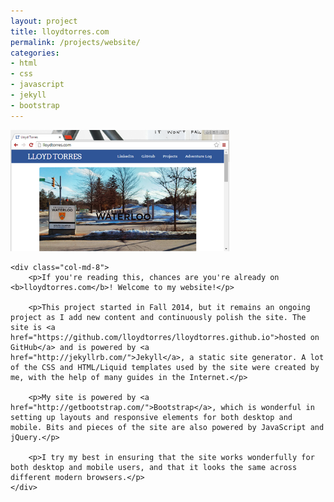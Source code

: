 ```yaml
---
layout: project
title: lloydtorres.com
permalink: /projects/website/
categories:
- html
- css
- javascript
- jekyll
- bootstrap
---
```


<div class="row">
    <div class="col-md-4">
        <img src="/images/website.png" width="350px" title="lloydtorres.com" alt="lloydtorres.com"/>
    </div>

    <div class="col-md-8">
        <p>If you're reading this, chances are you're already on <b>lloydtorres.com</b>! Welcome to my website!</p>

        <p>This project started in Fall 2014, but it remains an ongoing project as I add new content and continuously polish the site. The site is <a href="https://github.com/lloydtorres/lloydtorres.github.io">hosted on GitHub</a> and is powered by <a href="http://jekyllrb.com/">Jekyll</a>, a static site generator. A lot of the CSS and HTML/Liquid templates used by the site were created by me, with the help of many guides in the Internet.</p>

        <p>My site is powered by <a href="http://getbootstrap.com/">Bootstrap</a>, which is wonderful in setting up layouts and responsive elements for both desktop and mobile. Bits and pieces of the site are also powered by JavaScript and jQuery.</p>

        <p>I try my best in ensuring that the site works wonderfully for both desktop and mobile users, and that it looks the same across different modern browsers.</p>
    </div>
</div>